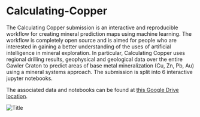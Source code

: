 # Calculating-Copper
The Calculating Copper submission is an interactive and reproducible workflow for creating mineral prediction maps using machine learning. The workflow is completely open source and is aimed for people who are interested in gaining a better understanding of the uses of artificial intelligence in mineral exploration. 
In particular, Calculating Copper uses regional drilling results, geophysical and geological data over the entire Gawler Craton to predict areas of base metal mineralization (Cu, Zn, Pb, Au) using a mineral systems approach. The submission is split into 6 interactive jupyter notebooks.

The associated data and notebooks can be found at [this Google Drive location](https://drive.google.com/drive/folders/1cLEcWeQccVmht73xsf-4RUZSHPPnfICw?usp=sharing).

![Title](https://drive.google.com/file/d/1goFsreNqBipsuyFEOwi6cGgrpWwARCEt/view?usp=sharing)
